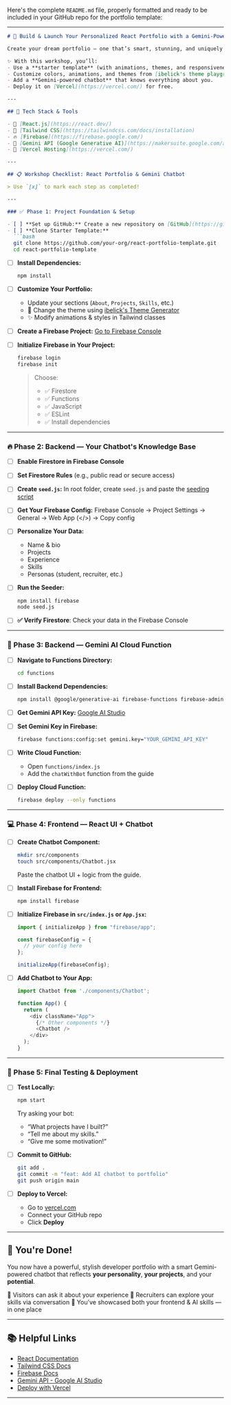 Here's the complete `README.md` file, properly formatted and ready to be included in your GitHub repo for the portfolio template:

---

````markdown
# 🚀 Build & Launch Your Personalized React Portfolio with a Gemini-Powered Chatbot

Create your dream portfolio — one that’s smart, stunning, and uniquely yours.

✨ With this workshop, you’ll:
- Use a **starter template** (with animations, themes, and responsiveness).
- Customize colors, animations, and themes from [ibelick's theme playground](https://bg.ibelick.com/).
- Add a **Gemini-powered chatbot** that knows everything about you.
- Deploy it on [Vercel](https://vercel.com/) for free.

---

## 🧩 Tech Stack & Tools

- 🔧 [React.js](https://react.dev/)
- 🎨 [Tailwind CSS](https://tailwindcss.com/docs/installation)
- 🔥 [Firebase](https://firebase.google.com/)
- 🤖 [Gemini API (Google Generative AI)](https://makersuite.google.com/app)
- 🚀 [Vercel Hosting](https://vercel.com/)

---

## 📋 Workshop Checklist: React Portfolio & Gemini Chatbot

> Use `[x]` to mark each step as completed!

---

### ✅ Phase 1: Project Foundation & Setup

- [ ] **Set up GitHub:** Create a new repository on [GitHub](https://github.com/)
- [ ] **Clone Starter Template:**
  ```bash
  git clone https://github.com/your-org/react-portfolio-template.git
  cd react-portfolio-template
````

* [ ] **Install Dependencies:**

  ```bash
  npm install
  ```
* [ ] **Customize Your Portfolio:**

  * Update your sections (`About`, `Projects`, `Skills`, etc.)
  * 🎨 Change the theme using [ibelick's Theme Generator](https://bg.ibelick.com/)
  * ✨ Modify animations & styles in Tailwind classes
* [ ] **Create a Firebase Project:** [Go to Firebase Console](https://console.firebase.google.com/)
* [ ] **Initialize Firebase in Your Project:**

  ```bash
  firebase login
  firebase init
  ```

  > Choose:
  >
  > * ✅ Firestore
  > * ✅ Functions
  > * ✅ JavaScript
  > * ✅ ESLint
  > * ✅ Install dependencies

---

### 🔥 Phase 2: Backend — Your Chatbot's Knowledge Base

* [ ] **Enable Firestore in Firebase Console**
* [ ] **Set Firestore Rules** (e.g., public read or secure access)
* [ ] **Create `seed.js`:** In root folder, create `seed.js` and paste the [seeding script](https://chatgpt.com/c/6855dc4c-34c0-800f-bb6d-154fd12b2967#)
* [ ] **Get Your Firebase Config:**
  Firebase Console → Project Settings → General → Web App (\</>) → Copy config
* [ ] **Personalize Your Data:**

  * Name & bio
  * Projects
  * Experience
  * Skills
  * Personas (student, recruiter, etc.)
* [ ] **Run the Seeder:**

  ```bash
  npm install firebase
  node seed.js
  ```
* [ ] **✅ Verify Firestore**: Check your data in the Firebase Console

---

### 🧠 Phase 3: Backend — Gemini AI Cloud Function

* [ ] **Navigate to Functions Directory:**

  ```bash
  cd functions
  ```
* [ ] **Install Backend Dependencies:**

  ```bash
  npm install @google/generative-ai firebase-functions firebase-admin
  ```
* [ ] **Get Gemini API Key:** [Google AI Studio](https://makersuite.google.com/app)
* [ ] **Set Gemini Key in Firebase:**

  ```bash
  firebase functions:config:set gemini.key="YOUR_GEMINI_API_KEY"
  ```
* [ ] **Write Cloud Function:**

  * Open `functions/index.js`
  * Add the `chatWithBot` function from the guide
* [ ] **Deploy Cloud Function:**

  ```bash
  firebase deploy --only functions
  ```

---

### 💻 Phase 4: Frontend — React UI + Chatbot

* [ ] **Create Chatbot Component:**

  ```bash
  mkdir src/components
  touch src/components/Chatbot.jsx
  ```

  Paste the chatbot UI + logic from the guide.
* [ ] **Install Firebase for Frontend:**

  ```bash
  npm install firebase
  ```
* [ ] **Initialize Firebase in `src/index.js` or `App.jsx`:**

  ```js
  import { initializeApp } from "firebase/app";

  const firebaseConfig = {
    // your config here
  };

  initializeApp(firebaseConfig);
  ```
* [ ] **Add Chatbot to Your App:**

  ```js
  import Chatbot from './components/Chatbot';

  function App() {
    return (
      <div className="App">
        {/* Other components */}
        <Chatbot />
      </div>
    );
  }
  ```

---

### 🧪 Phase 5: Final Testing & Deployment

* [ ] **Test Locally:**

  ```bash
  npm start
  ```

  Try asking your bot:

  * “What projects have I built?”
  * “Tell me about my skills.”
  * “Give me some motivation!”
* [ ] **Commit to GitHub:**

  ```bash
  git add .
  git commit -m "feat: Add AI chatbot to portfolio"
  git push origin main
  ```
* [ ] **Deploy to Vercel:**

  * Go to [vercel.com](https://vercel.com/)
  * Connect your GitHub repo
  * Click **Deploy**

---

## 🥳 You're Done!

You now have a powerful, stylish developer portfolio with a smart Gemini-powered chatbot that reflects **your personality**, **your projects**, and your **potential**.

💬 Visitors can ask it about your experience
🎯 Recruiters can explore your skills via conversation
🚀 You’ve showcased both your frontend & AI skills — in one place

---

## 📚 Helpful Links

* [React Documentation](https://react.dev/)
* [Tailwind CSS Docs](https://tailwindcss.com/docs/)
* [Firebase Docs](https://firebase.google.com/docs)
* [Gemini API - Google AI Studio](https://makersuite.google.com/app)
* [Deploy with Vercel](https://vercel.com/)

---

